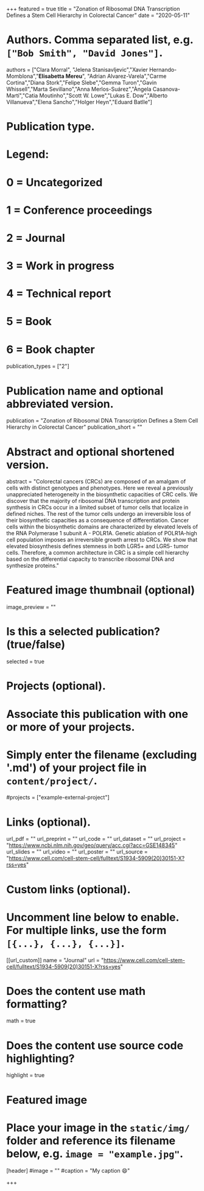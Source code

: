 +++
featured = true
title = "Zonation of Ribosomal DNA Transcription Defines a Stem Cell Hierarchy in Colorectal Cancer"
date = "2020-05-11"

# Authors. Comma separated list, e.g. `["Bob Smith", "David Jones"]`.

authors = ["Clara Morral", "Jelena Stanisavljevic","Xavier Hernando-Momblona","**Elisabetta Mereu**", "Adrian Alvarez-Varela","Carme Cortina","Diana Stork","Felipe Slebe","Gemma Turon","Gavin Whissell","Marta Sevillano","Anna Merlos-Suárez","Àngela Casanova-Martí","Catia Moutinho","Scott W. Lowe","Lukas E. Dow","Alberto Villanueva","Elena Sancho","Holger Heyn","Eduard Batlle"]


# Publication type.
# Legend:
# 0 = Uncategorized
# 1 = Conference proceedings
# 2 = Journal
# 3 = Work in progress
# 4 = Technical report
# 5 = Book
# 6 = Book chapter
publication_types = ["2"]

# Publication name and optional abbreviated version.
publication = "Zonation of Ribosomal DNA Transcription Defines a Stem Cell Hierarchy in Colorectal Cancer"
publication_short = ""


# Abstract and optional shortened version.
abstract = "Colorectal cancers (CRCs) are composed of an amalgam of cells with distinct genotypes and phenotypes. Here we reveal a previously unappreciated heterogeneity in the biosynthetic capacities of CRC cells. We discover that the majority of ribosomal DNA transcription and protein synthesis in CRCs occur in a limited subset of tumor cells that localize in defined niches. The rest of the tumor cells undergo an irreversible loss of their biosynthetic capacities as a consequence of differentiation. Cancer cells within the biosynthetic domains are characterized by elevated levels of the RNA Polymerase 1 subunit A - POLR1A. Genetic ablation of POLR1A-high cell population imposes an irreversible growth arrest to CRCs. We show that elevated biosynthesis defines stemness in both LGR5+ and LGR5- tumor cells. Therefore, a common architecture in CRC is a simple cell hierarchy based on the differential capacity to transcribe ribosomal DNA and synthesize proteins."

# Featured image thumbnail (optional)
image_preview = ""

# Is this a selected publication? (true/false)
selected = true

# Projects (optional).
#   Associate this publication with one or more of your projects.
#   Simply enter the filename (excluding '.md') of your project file in `content/project/`.
#projects = ["example-external-project"]

# Links (optional).
url_pdf = ""
url_preprint = ""
url_code = ""
url_dataset = ""
url_project = "https://www.ncbi.nlm.nih.gov/geo/query/acc.cgi?acc=GSE148345"
url_slides = ""
url_video = ""
url_poster = ""
url_source = "https://www.cell.com/cell-stem-cell/fulltext/S1934-5909(20)30151-X?rss=yes"

# Custom links (optional).
#   Uncomment line below to enable. For multiple links, use the form `[{...}, {...}, {...}]`.
[[url_custom]]
name = "Journal"
url = "https://www.cell.com/cell-stem-cell/fulltext/S1934-5909(20)30151-X?rss=yes"

# Does the content use math formatting?
math = true

# Does the content use source code highlighting?
highlight = true
  
# Featured image
# Place your image in the `static/img/` folder and reference its filename below, e.g. `image = "example.jpg"`.
[header]
#image = ""
#caption = "My caption :smile:"

+++


